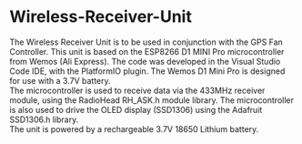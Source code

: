 # Wireless-Receiver-Unit
The Wireless Receiver Unit is to be used in conjunction with the GPS Fan Controller.  This unit is based on the ESP8266 D1 MINI Pro microcontroller from Wemos (Ali Express).
The code was developed in the Visual Studio Code IDE, with the PlatformIO plugin.
The Wemos D1 Mini Pro is designed for use with a 3.7V battery.  
The microcontroller is used to receive data via the 433MHz receiver module, using the RadioHead RH_ASK.h module library. 
The microcontroller is also used to drive the OLED display (SSD1306) using the Adafruit SSD1306.h library.  
The unit is powered by a rechargeable 3.7V 18650 Lithium battery. 

